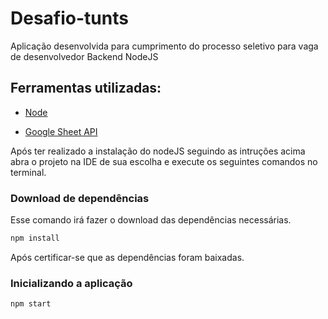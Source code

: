 # Desafio-tunts
Aplicação desenvolvida para cumprimento do processo seletivo para vaga de desenvolvedor Backend NodeJS

## Ferramentas utilizadas:

* [Node](https://nodejs.org/en/)

* [Google Sheet API](https://developers.google.com/sheets/api)

Após ter realizado a instalação do nodeJS seguindo as intruções acima abra o projeto na IDE de sua escolha e execute os seguintes comandos no terminal.

### Download de dependências

Esse comando irá fazer o download das dependências necessárias.

```bash
npm install
```

Após certificar-se que as dependências foram baixadas.

### Inicializando a aplicação

```bash
npm start
```
